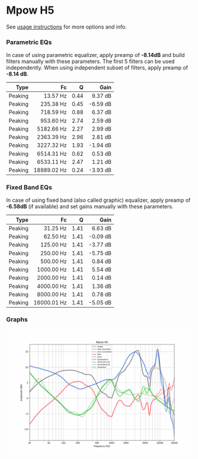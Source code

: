 # Mpow H5
See [usage instructions](https://github.com/jaakkopasanen/AutoEq#usage) for more options and info.

### Parametric EQs
In case of using parametric equalizer, apply preamp of **-8.14dB** and build filters manually
with these parameters. The first 5 filters can be used independently.
When using independent subset of filters, apply preamp of **-8.14 dB**.

| Type    | Fc          |    Q | Gain     |
|--------:|------------:|-----:|---------:|
| Peaking | 13.57 Hz    | 0.44 | 9.37 dB  |
| Peaking | 235.38 Hz   | 0.45 | -6.59 dB |
| Peaking | 718.59 Hz   | 0.88 | 6.37 dB  |
| Peaking | 953.60 Hz   | 2.74 | 2.59 dB  |
| Peaking | 5182.66 Hz  | 2.27 | 2.99 dB  |
| Peaking | 2363.39 Hz  | 2.96 | 2.81 dB  |
| Peaking | 3227.32 Hz  | 1.93 | -1.94 dB |
| Peaking | 6514.31 Hz  | 0.62 | 0.53 dB  |
| Peaking | 6533.11 Hz  | 2.47 | 1.21 dB  |
| Peaking | 18889.02 Hz | 0.24 | -3.93 dB |

### Fixed Band EQs
In case of using fixed band (also called graphic) equalizer, apply preamp of **-6.58dB**
(if available) and set gains manually with these parameters.

| Type    | Fc          |    Q | Gain     |
|--------:|------------:|-----:|---------:|
| Peaking | 31.25 Hz    | 1.41 | 6.63 dB  |
| Peaking | 62.50 Hz    | 1.41 | -0.09 dB |
| Peaking | 125.00 Hz   | 1.41 | -3.77 dB |
| Peaking | 250.00 Hz   | 1.41 | -5.75 dB |
| Peaking | 500.00 Hz   | 1.41 | 0.84 dB  |
| Peaking | 1000.00 Hz  | 1.41 | 5.54 dB  |
| Peaking | 2000.00 Hz  | 1.41 | 0.14 dB  |
| Peaking | 4000.00 Hz  | 1.41 | 1.36 dB  |
| Peaking | 8000.00 Hz  | 1.41 | 0.78 dB  |
| Peaking | 16000.01 Hz | 1.41 | -5.05 dB |

### Graphs
![](./Mpow%20H5.png)